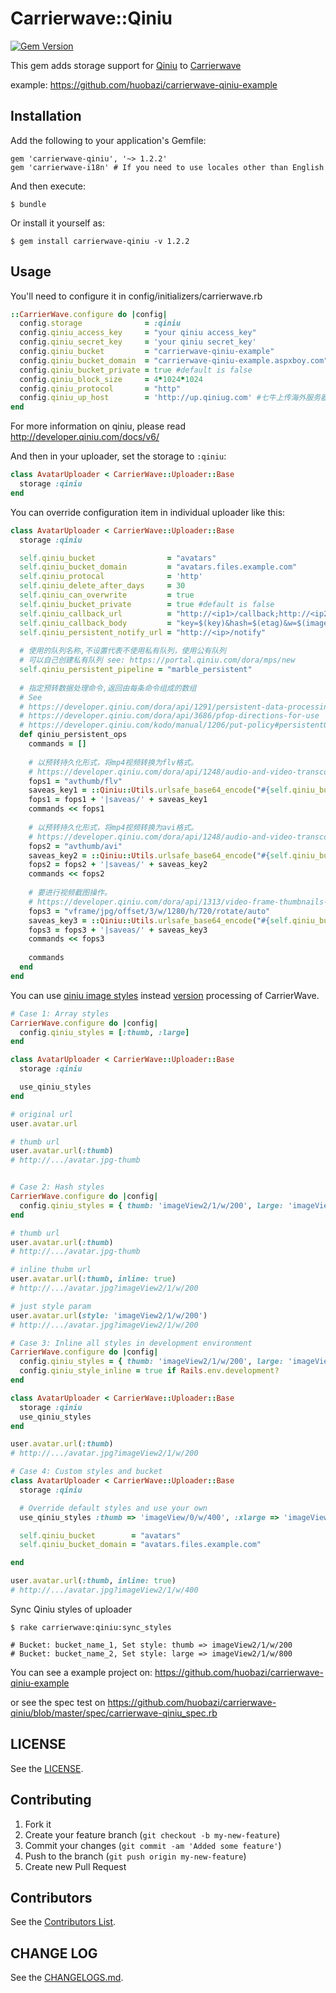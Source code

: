 # Carrierwave::Qiniu

[![Gem Version](https://badge.fury.io/rb/carrierwave-qiniu@2x.png?1.2.2)](http://badge.fury.io/rb/carrierwave-qiniu)

This gem adds storage support for [Qiniu](http://qiniutek.com) to [Carrierwave](https://github.com/jnicklas/carrierwave)

example: https://github.com/huobazi/carrierwave-qiniu-example

## Installation

Add the following to your application's Gemfile:

    gem 'carrierwave-qiniu', '~> 1.2.2'
    gem 'carrierwave-i18n' # If you need to use locales other than English

And then execute:

    $ bundle

Or install it yourself as:

    $ gem install carrierwave-qiniu -v 1.2.2

## Usage

You'll need to configure it in config/initializers/carrierwave.rb

```ruby
::CarrierWave.configure do |config|
  config.storage              = :qiniu
  config.qiniu_access_key     = "your qiniu access_key"
  config.qiniu_secret_key     = 'your qiniu secret_key'
  config.qiniu_bucket         = "carrierwave-qiniu-example"
  config.qiniu_bucket_domain  = "carrierwave-qiniu-example.aspxboy.com"
  config.qiniu_bucket_private = true #default is false
  config.qiniu_block_size     = 4*1024*1024
  config.qiniu_protocol       = "http"
  config.qiniu_up_host        = 'http://up.qiniug.com' #七牛上传海外服务器,国内使用可以不要这行配置
end
```

For more information on qiniu, please read http://developer.qiniu.com/docs/v6/

And then in your uploader, set the storage to `:qiniu`:

```ruby
class AvatarUploader < CarrierWave::Uploader::Base
  storage :qiniu
end
```

You can override configuration item in individual uploader like this:

```ruby
class AvatarUploader < CarrierWave::Uploader::Base
  storage :qiniu

  self.qiniu_bucket                = "avatars"
  self.qiniu_bucket_domain         = "avatars.files.example.com"
  self.qiniu_protocal              = 'http'
  self.qiniu_delete_after_days     = 30
  self.qiniu_can_overwrite         = true
  self.qiniu_bucket_private        = true #default is false
  self.qiniu_callback_url          = "http://<ip1>/callback;http://<ip2>/callback"
  self.qiniu_callback_body         = "key=$(key)&hash=$(etag)&w=$(imageInfo.width)&h=$(imageInfo.height)" # see http://developer.qiniu.com/docs/v6/api/overview/up/response/vars.html#magicvar
  self.qiniu_persistent_notify_url = "http://<ip>/notify"
  
  # 使用的队列名称,不设置代表不使用私有队列，使用公有队列
  # 可以自己创建私有队列 see: https://portal.qiniu.com/dora/mps/new
  self.qiniu_persistent_pipeline = "marble_persistent"
    
  # 指定预转数据处理命令,返回由每条命令组成的数组
  # See
  # https://developer.qiniu.com/dora/api/1291/persistent-data-processing-pfop#
  # https://developer.qiniu.com/dora/api/3686/pfop-directions-for-use
  # https://developer.qiniu.com/kodo/manual/1206/put-policy#persistentOps
  def qiniu_persistent_ops
    commands = []
    
    # 以预转持久化形式，将mp4视频转换为flv格式。
    # https://developer.qiniu.com/dora/api/1248/audio-and-video-transcoding-avthumb
    fops1 = "avthumb/flv"
    saveas_key1 = ::Qiniu::Utils.urlsafe_base64_encode("#{self.qiniu_bucket}:#{store_dir}/#{self.filename}_flv.flv")
    fops1 = fops1 + '|saveas/' + saveas_key1
    commands << fops1
    
    # 以预转持久化形式，将mp4视频转换为avi格式。
    # https://developer.qiniu.com/dora/api/1248/audio-and-video-transcoding-avthumb
    fops2 = "avthumb/avi"
    saveas_key2 = ::Qiniu::Utils.urlsafe_base64_encode("#{self.qiniu_bucket}:#{store_dir}/#{self.filename}_avi.avi")
    fops2 = fops2 + '|saveas/' + saveas_key2
    commands << fops2
    
    # 要进行视频截图操作。
    # https://developer.qiniu.com/dora/api/1313/video-frame-thumbnails-vframe
    fops3 = "vframe/jpg/offset/3/w/1280/h/720/rotate/auto"
    saveas_key3 = ::Qiniu::Utils.urlsafe_base64_encode("#{self.qiniu_bucket}:#{store_dir}/#{self.filename}_screenshot.jpg")
    fops3 = fops3 + '|saveas/' + saveas_key3
    commands << fops3
    
    commands
  end
end
```

You can use [qiniu image styles](https://qiniu.kf5.com/hc/kb/article/68884/) instead [version](https://github.com/carrierwaveuploader/carrierwave#adding-versions) processing of CarrierWave.

```ruby
# Case 1: Array styles
CarrierWave.configure do |config|
  config.qiniu_styles = [:thumb, :large]
end

class AvatarUploader < CarrierWave::Uploader::Base
  storage :qiniu

  use_qiniu_styles
end

# original url
user.avatar.url

# thumb url
user.avatar.url(:thumb)
# http://.../avatar.jpg-thumb


# Case 2: Hash styles
CarrierWave.configure do |config|
  config.qiniu_styles = { thumb: 'imageView2/1/w/200', large: 'imageView2/1/w/800' }
end

# thumb url
user.avatar.url(:thumb)
# http://.../avatar.jpg-thumb

# inline thubm url
user.avatar.url(:thumb, inline: true)
# http://.../avatar.jpg?imageView2/1/w/200

# just style param
user.avatar.url(style: 'imageView2/1/w/200')
# http://.../avatar.jpg?imageView2/1/w/200

# Case 3: Inline all styles in development environment
CarrierWave.configure do |config|
  config.qiniu_styles = { thumb: 'imageView2/1/w/200', large: 'imageView2/1/w/800' }
  config.qiniu_style_inline = true if Rails.env.development?
end

class AvatarUploader < CarrierWave::Uploader::Base
  storage :qiniu
  use_qiniu_styles
end

user.avatar.url(:thumb)
# http://.../avatar.jpg?imageView2/1/w/200

# Case 4: Custom styles and bucket
class AvatarUploader < CarrierWave::Uploader::Base
  storage :qiniu

  # Override default styles and use your own
  use_qiniu_styles :thumb => 'imageView/0/w/400', :xlarge => 'imageView/0/w/1600'

  self.qiniu_bucket        = "avatars"
  self.qiniu_bucket_domain = "avatars.files.example.com"

end

user.avatar.url(:thumb, inline: true)
# http://.../avatar.jpg?imageView2/1/w/400

```
Sync Qiniu styles of uploader

```
$ rake carrierwave:qiniu:sync_styles

# Bucket: bucket_name_1, Set style: thumb => imageView2/1/w/200
# Bucket: bucket_name_2, Set style: large => imageView2/1/w/800

```
You can see a example project on: https://github.com/huobazi/carrierwave-qiniu-example

or see the spec test on https://github.com/huobazi/carrierwave-qiniu/blob/master/spec/carrierwave-qiniu_spec.rb

## LICENSE

See the [LICENSE](https://github.com/huobazi/carrierwave-qiniu/blob/master/LICENSE.txt).

## Contributing

1. Fork it
2. Create your feature branch (`git checkout -b my-new-feature`)
3. Commit your changes (`git commit -am 'Added some feature'`)
4. Push to the branch (`git push origin my-new-feature`)
5. Create new Pull Request

## Contributors

See the [Contributors List](https://github.com/huobazi/carrierwave-qiniu/graphs/contributors).

## CHANGE LOG

See the [CHANGELOGS.md](https://github.com/huobazi/carrierwave-qiniu/blob/master/CHANGELOG.md).
